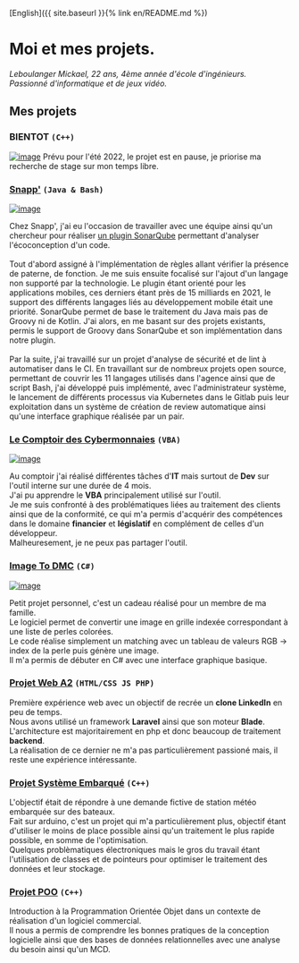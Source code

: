 [English]({{ site.baseurl }}{% link en/README.md %})

# Moi et mes projets.
_Leboulanger Mickael, 22 ans, 4ème année d'école d'ingénieurs.\
Passionné d'informatique et de jeux vidéo._

## Mes projets

### BIENTOT ```(C++)```
[![image](https://raytracing.github.io/images/img-1.23-book1-final.jpg)](https://raytracing.github.io/books/RayTracingInOneWeekend.html)
Prévu pour l'été 2022, le projet est en pause, je priorise ma recherche de stage sur mon temps libre.

### [Snapp'](https://www.snapp.fr/) ```(Java & Bash)```
[![image](https://i.imgur.com/HQbhvou.png)](https://www.snapp.fr/)

Chez Snapp', j'ai eu l'occasion de travailler avec une équipe ainsi qu'un chercheur pour réaliser [un plugin SonarQube](https://github.com/cnumr/ecoCode) permettant d'analyser l'écoconception d'un code.\
\
Tout d'abord assigné à l'implémentation de règles allant vérifier la présence de paterne, de fonction. Je me suis ensuite focalisé sur l'ajout d'un langage non supporté par la technologie. Le plugin étant orienté pour les applications mobiles, ces derniers étant près de 15 milliards en 2021, le support des différents langages liés au développement mobile était une priorité. SonarQube permet de base le traitement du Java mais pas de Groovy ni de Kotlin. J'ai alors, en me basant sur des projets existants, permis le support de Groovy dans SonarQube et son implémentation dans notre plugin.\
\
Par la suite, j'ai travaillé sur un projet d'analyse de sécurité et de lint à automatiser dans le CI. En travaillant sur de nombreux projets open source, permettant de couvrir les 11 langages utilisés dans l'agence ainsi que de script Bash, j'ai développé puis implémenté, avec l'administrateur système, le lancement de différents processus via Kubernetes dans le Gitlab puis leur exploitation dans un système de création de review automatique ainsi qu'une interface graphique réalisée par un pair.


### [Le Comptoir des Cybermonnaies](https://www.lecomptoirdescybermonnaies.fr/) ```(VBA)```
[![image](https://i.imgur.com/OteCnyl.png)](https://www.lecomptoirdescybermonnaies.fr/)

Au comptoir j'ai réalisé différentes tâches d'**IT** mais surtout de **Dev** sur l'outil interne sur une durée de 4 mois.\
J'ai pu apprendre le **VBA** principalement utilisé sur l'outil.\
Je me suis confronté à des problématiques liées au traitement des clients ainsi que de la conformité, ce qui m'a permis d'acquérir des compétences dans le domaine **financier** et **législatif** en complément de celles d'un développeur.\
Malheuresement, je ne peux pas partager l'outil.

### [ Image To DMC](https://github.com/LinkinFoxco/Image-To-DMC) ```(C#)```
[![image](https://i.imgur.com/AqgXmby.jpg)](https://github.com/LinkinFoxco/Image-To-DMC)

Petit projet personnel, c'est un cadeau réalisé pour un membre de ma famille.\
Le logiciel permet de convertir une image en grille indexée correspondant à une liste de perles colorées.\
Le code réalise simplement un matching avec un tableau de valeurs RGB -> index de la perle puis génère une image.\
Il m'a permis de débuter en C# avec une interface graphique basique.

### [Projet Web A2](https://github.com/LinkinFoxco/ProjetWebA2) ```(HTML/CSS JS PHP)```

Première expérience web avec un objectif de recrée un **clone LinkedIn** en peu de temps.\
Nous avons utilisé un framework **Laravel** ainsi que son moteur **Blade**.\
L'architecture est majoritairement en php et donc beaucoup de traitement **backend**.\
La réalisation de ce dernier ne m'a pas particulièrement passioné mais, il reste une expérience intéressante.

### [Projet Système Embarqué](https://github.com/LinkinFoxco/ProjetsVrac/blob/main/ProjetSysEmbarqu%C3%A9Final.ino) ```(C++)```

L'objectif était de répondre à une demande fictive de station météo embarquée sur des bateaux.\
Fait sur arduino, c'est un projet qui m'a particulièrement plus, objectif étant d'utiliser le moins de place possible ainsi qu'un traitement le plus rapide possible, en somme de l'optimisation.\
Quelques problèmatiques électroniques mais le gros du travail étant l'utilisation de classes et de pointeurs pour optimiser le traitement des données et leur stockage.

### [Projet POO](https://github.com/LinkinFoxco/ProjetPOO/tree/master/ProjetPOO) ```(C++)```

Introduction à la Programmation Orientée Objet dans un contexte de réalisation d'un logiciel commercial.\
Il nous a permis de comprendre les bonnes pratiques de la conception logicielle ainsi que des bases de données relationnelles avec une analyse du besoin ainsi qu'un MCD.
